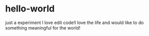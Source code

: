 # hello-world
just a experiment
l love edit code!l love the life and would like to do something meaningful for the world!
